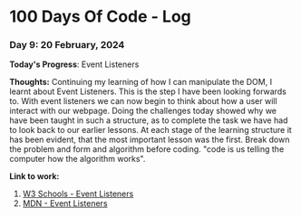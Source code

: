 # 100 Days Of Code - Log

### Day 9: 20 February, 2024 

**Today's Progress**: Event Listeners

**Thoughts:** Continuing my learning of how I can manipulate the DOM, I learnt about Event Listeners. This is the step I have been looking forwards to. With event listeners we can now begin to think about how a user will interact with our webpage. Doing the challenges today showed why we have been taught in such a structure, as to complete the task we have had to look back to our earlier lessons. At each stage of the learning structure it has been evident, that the most important lesson was the first. Break down the problem and form and algorithm before coding. "code is us telling the computer how the algorithm works".

**Link to work:** 
1. [W3 Schools - Event Listeners](https://www.w3schools.com/js/js_htmldom_eventlistener.asp)
2. [MDN - Event Listeners](https://developer.mozilla.org/en-US/docs/Web/API/EventTarget/addEventListener#the_event_listener_callback)